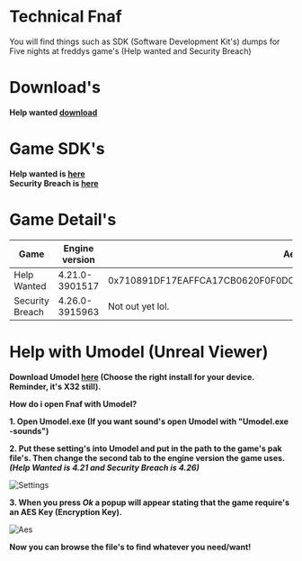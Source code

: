 # Technical Fnaf
You will find things such as SDK (Software Development Kit's) dumps for Five nights at freddys game's (Help wanted and Security Breach)

# Download's
**Help wanted [download](https://drive.google.com/file/d/1GpI80IWM4JDCFGZC3lEd6oND21535Oz2/view?usp=sharing)**   
 
# Game SDK's
**Help wanted is [here](https://github.com/NotFakeAdam/Technical-Fnaf/tree/main/SDK/Help%20Wanted)**  
**Security Breach is [here](https://github.com/NotFakeAdam/Technical-Fnaf/tree/main/SDK/Security%20Breach)** 

# Game Detail's
| Game               | Engine version  | Aes Key                                                             |
| ------------------ | --------------- | ------------------------------------------------------------------- |
| Help Wanted        | 4.21.0-3901517  | 0x710891DF17EAFFCA17CB0620F0F0DCA90A00C657F49BC131D4110B265EC2E41E  |
| Security Breach    | 4.26.0-3915963  | Not out yet lol.                                                    |

# Help with Umodel (Unreal Viewer)
 
 **Download Umodel [here](https://www.gildor.org/en/projects/umodel#files) (Choose the right install for your device. Reminder, it's X32 still).**
 
 **How do i open Fnaf with Umodel?**
 
 **1. Open Umodel.exe (If you want sound's open Umodel with "Umodel.exe -sounds")**

 **2. Put these setting's into Umodel and put in the path to the game's pak file's. Then change the second tab to the engine version the game uses. ***(Help Wanted is 4.21 and Security Breach is 4.26)*****  
  
 ![Settings](https://cdn.discordapp.com/attachments/770696401776672813/816368889381650493/unknown.png)  
 
 **3. When you press *Ok* a popup will appear stating that the game require's an AES Key (Encryption Key).** 
  
 ![Aes](https://cdn.discordapp.com/attachments/770696401776672813/816369910531358770/unknown.png)  
  
 **Now you can browse the file's to find whatever you need/want!**
